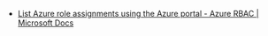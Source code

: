 - [List Azure role assignments using the Azure portal - Azure RBAC | Microsoft Docs](https://docs.microsoft.com/en-us/azure/role-based-access-control/role-assignments-list-portal)
